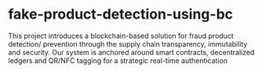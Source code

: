 # fake-product-detection-using-bc
This project introduces a blockchain-based solution for fraud product detection/ prevention through the supply chain transparency, immutability and security. Our system is anchored around smart contracts, decentralized ledgers and QR/NFC tagging for a strategic real-time authentication

